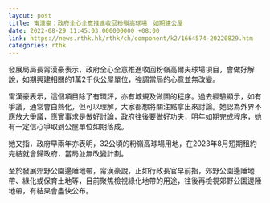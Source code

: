 ```yaml
---
layout: post
title: 甯漢豪：政府全心全意推進收回粉嶺高球場　如期建公屋
date: 2022-08-29 11:45:03.000000000 +08:00
link: https://news.rthk.hk/rthk/ch/component/k2/1664574-20220829.htm
categories: rthk
---
```


發展局局長甯漢豪表示，政府全心全意推進收回粉嶺高爾夫球場項目，會做好解說，如期興建相關的1萬2千伙公屋單位，強調當局的心意並無改變。

甯漢豪表示，這個項目除了有環評，亦有城規及做圖的程序。過去經驗顯示，如有爭議，通常會白熱化，但可以理解，大家都想將關注點拿出來討論。她認為外界不應放大爭議，應實事求是做好討論，政府往後要做好功夫，明年如期完成程序，她有一定信心爭取到公屋單位如期落成。

她又指，政府早兩年亦表明，32公頃的粉嶺高球場用地，在2023年8月短期租約完結就會歸政府，當局並無改變計劃。

至於發展郊野公園邊陲地帶，甯漢豪說，正如行政長官早前指，郊野公園邊陲地帶、綠化或保育土地等，目前聚焦檢視綠化地帶的用途，往後再檢視郊野公園邊陲地帶，有結果會盡快公布。
